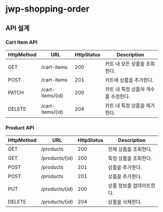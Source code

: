 # jwp-shopping-order

## API 설계

### Cart Item API

| HttpMethod | URL              | HttpStatus | Description           |
|------------|------------------|------------|-----------------------|
| GET        | /cart-items      | 200        | 카트 내 모든 상품을 조회한다.     |
| POST       | /cart-items      | 201        | 카트에 상품을 추가한다.         |
| PATCH      | /cart-items/{id} | 200        | 카트 내 특정 상품의 개수를 수정한다. |
| DELETE     | /cart-items/{id} | 204        | 카트 내 특정 상품을 제거한다.     |

### Product API

| HttpMethod | URL              | HttpStatus | Description           |
|------------|------------------|------------|-----------------------|
| GET        | /products        | 200        | 전체 상품을 조회한다.          |
| GET        | /products/{id}   | 200        | 특정 상품을 조회한다.          |
| POST       | /products        | 201        | 상품을 추가한다.             |
| POST       | /products        | 201        | 상품을 추가한다.             |
| PUT        | /products/{id}   | 200        | 상품 정보를 업데이트한다.        |
| DELETE     | /products/{id}   | 204        | 상품을 삭제한다.             |
